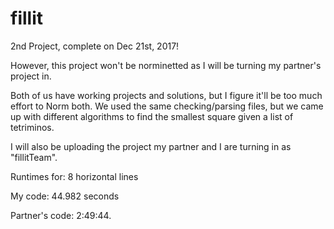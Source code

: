 # fillit
2nd Project, complete on Dec 21st, 2017! 

However, this project won't be norminetted as I will be turning my partner's project in. 

Both of us have working projects and solutions, but I figure it'll be too much effort to Norm both. We used the same checking/parsing files, but we came up with different algorithms to find the smallest square given a list of tetriminos. 

I will also be uploading the project my partner and I are turning in as "fillitTeam". 

Runtimes for: 8 horizontal lines

My code: 44.982 seconds

Partner's code: 2:49:44.
